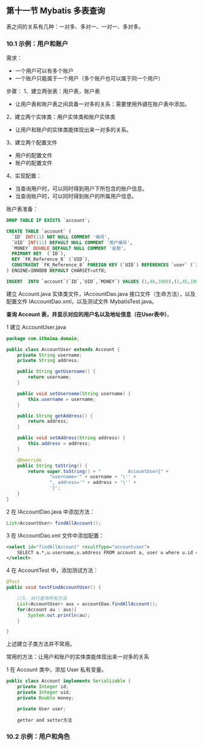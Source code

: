 ## 第十一节 Mybatis 多表查询

表之间的关系有几种：一对多、多对一、一对一、多对多。

### 10.1 示例：用户和账户

需求：
* 一个用户可以有多个账户
* 一个账户只能属于一个用户（多个账户也可以属于同一个用户）

步骤：
1、建立两张表：用户表，账户表
* 让用户表和账户表之间具备一对多的关系：需要使用外键在账户表中添加。

2、建立两个实体类：用户实体类和账户实体类
* 让用户和账户的实体类能体现出来一对多的关系。

3、建立两个配置文件
* 用户的配置文件
* 账户的配置文件

4、实现配置：
* 当查询用户时，可以同时得到用户下所包含的账户信息。
* 当查询账户时，可以同时得到账户的所属用户信息。

账户表准备：

```sql
DROP TABLE IF EXISTS `account`;

CREATE TABLE `account` (
  `ID` INT(11) NOT NULL COMMENT '编号',
  `UID` INT(11) DEFAULT NULL COMMENT '用户编号',
  `MONEY` DOUBLE DEFAULT NULL COMMENT '金额',
  PRIMARY KEY  (`ID`),
  KEY `FK_Reference_8` (`UID`),
  CONSTRAINT `FK_Reference_8` FOREIGN KEY (`UID`) REFERENCES `user` (`id`)
) ENGINE=INNODB DEFAULT CHARSET=utf8;

INSERT  INTO `account`(`ID`,`UID`,`MONEY`) VALUES (1,46,1000),(2,45,1000),(3,46,2000);
```

建立 Account.java 实体类文件，IAccountDao.java 接口文件（生命方法），以及配置文件 IAccountDao.xml，以及测试文件 MybatisTest.java。


**查询 Account 表，并显示对应的用户名以及地址信息（在User表中）**。

1 建立 AccountUser.java 

```java
package com.itheima.domain;

public class AccountUser extends Account {
    private String username;
    private String address;

    public String getUsername() {
        return username;
    }

    public void setUsername(String username) {
        this.username = username;
    }

    public String getAddress() {
        return address;
    }

    public void setAddress(String address) {
        this.address = address;
    }

    @Override
    public String toString() {
        return super.toString() + "          AccountUser{" +
                "username='" + username + '\'' +
                ", address='" + address + '\'' +
                '}';
    }
}
```

2 在 IAccountDao.java 中添加方法：

```java
List<AccountUser> findAllAccount();
```

3 在 IAccountDao.xml 文件中添加配置：

```xml
<select id="findAllAccount" resultType="accountuser">
    SELECT a.*,u.username,u.address FROM account a, user u where u.id = a.uid;
</select>
```

4 在 AccountTest 中，添加测试方法：

```java
@Test
public void testFindAccountUser() {

    //5. 执行查询所有方法
    List<AccountUser> aus = accountDao.findAllAccount();
    for(Account au : aus){
        System.out.println(au);
    }

}
```

上述建立子类方法并不常用。

常用的方法：让用户和账户的实体类能体现出来一对多的关系

1 在 Account 类中，添加 User 私有变量。

```java
public class Account implements Serializable {
    private Integer id;
    private Integer uid;
    private Double money;

    private User user;
    
    getter and setter方法
```




### 10.2 示例：用户和角色

